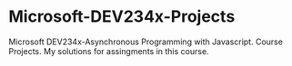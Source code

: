 # Microsoft-DEV234x-Projects
Microsoft DEV234x-Asynchronous Programming with Javascript. Course Projects.
My solutions for assingments in this course.
